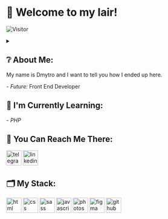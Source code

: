 <h1>&#128075; Welcome to my lair!</h1>

![Visitor](https://visitor-badge.laobi.icu/badge?page_id=d1mkn)

<details><summary><h2>&#10068; About Me:</h2>
<p>My name is Dmytro and I want to tell you how I ended up here.</summary> At the moment I am employed as a sales manager, but I am no longer interested in this. I want to create something new and work on interesting projects, I want my work to be enjoyable. Working in sales helped me level up my soft skills, but I think it's time to move on. Ever since my school years, I was interested in the design of computers, I liked to study articles about fixing software malfunctions, and I constantly experimented in this direction. In middle school, I helped a high school student with his website. At that time I did not take it seriously, it was curious and nothing more. But now you see me here and I'm ready to say that I intend to connect my life with development.</p><br></details>
- <i>Future:</i> Front End Developer <br>
<!-- - <i>Currently:</i> Trainee Front End Developer <br> -->

<h2>&#128214; I'm Currently Learning:</h2>
- <i>PHP</i>

<h2>&#128241; You Can Reach Me There:</h2>
<a href="https://t.me/d1mkn"><img width="40" src="https://cdn-icons-png.flaticon.com/512/3536/3536705.png" alt="telegram"></a> <a href="https://www.linkedin.com/in/dmytro-hubin-545697240/"><img width="40" src="https://cdn-icons-png.flaticon.com/512/1384/1384046.png" alt="linkedin"></a>

<h2>&#128450; My Stack:</h2>
<p align="left">
<img width="40" src="https://cdn-icons-png.flaticon.com/512/1/1840.png" alt="html"> 
<img width="40" src="https://cdn-icons-png.flaticon.com/512/2/2148.png" alt="css">
<img width="40" src="https://i.imgur.com/BbW2gx9.png" alt="sass">
<img width="40" src="https://cdn-icons-png.flaticon.com/512/1/1492.png" alt="javascript">
<img width="40" src="https://cdn-icons-png.flaticon.com/512/1/1781.png" alt="photoshop">
<img width="40" src="https://cdn-icons-png.flaticon.com/512/5968/5968719.png" alt="figma">
<img width="40" src="https://cdn-icons-png.flaticon.com/512/38/38401.png" alt="github">
</p>
